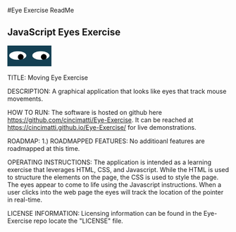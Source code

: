 #Eye Exercise ReadMe
## JavaScript Eyes Exercise
<img src= "eyes.png" width='100'>


TITLE:
Moving Eye Exercise 

DESCRIPTION:
A graphical application that looks like eyes that track mouse movements.

HOW TO RUN:
The software is hosted on github here https://github.com/cincimatti/Eye-Exercise.
It can be reached at https://cincimatti.github.io/Eye-Exercise/ for live demonstrations.

ROADMAP:
1.) ROADMAPPED FEATURES: No additioanl features are roadmapped at this time.

OPERATING INSTRUCTIONS:
The application is intended as a learning exercise that leverages HTML, CSS, and Javascript. 
While the HTML is used to structure the elements on the page, the CSS is used to style the page. 
The eyes appear to come to life using the Javascript instructions. 
When a user clicks into the web page the eyes will track the location of the pointer in real-time.

LICENSE INFORMATION:
Licensing information can be found in the Eye-Exercise repo locate the "LICENSE" file.